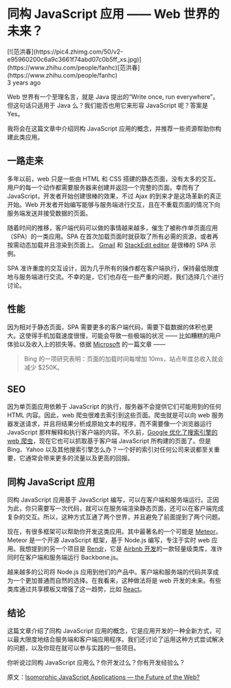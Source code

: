 
# 同构 JavaScript 应用 —— Web 世界的未来？

<div class="PostIndex-author">[![范洪春](https://pic4.zhimg.com/50/v2-e95960200c6a9c3661f74abd07c0b5ff_xs.jpg)](https://www.zhihu.com/people/fanhc)[范洪春](https://www.zhihu.com/people/fanhc)<span class="Bull"></span>

<div class="HoverTitle" data-hover-title="Wed, Mar 11, 2015 8:20 AM"><time datetime="Wed Mar 11 2015 08:20:35 GMT+0800 (CST)">3 years ago</time></div>

</div>

</div>

<div class="RichText PostIndex-content av-paddingSide av-card">

Web 世界有一个至理名言，就是 Java 提出的“Write once, run everywhere”。但这句话只适用于 Java 么？我们能否也用它来形容 JavaScript 呢？答案是 Yes。

我将会在这篇文章中介绍同构 JavaScript 应用的概念，并推荐一些资源帮助你构建此类应用。

## 一路走来  

多年以前，web 只是一些由 HTML 和 CSS 搭建的静态页面，没有太多的交互。用户的每一个动作都需要服务器来创建并返回一个完整的页面。幸而有了 JavaScript，开发者开始创建很棒的效果，不过 Ajax 的到来才是这场革新的真正开始。Web 开发者开始编写能够与服务端进行交互，且在不重载页面的情况下向服务端发送并接受数据的页面。

随着时间的推移，客户端代码可以做的事情越来越多，催生了被称作单页面应用（SPA）的一类应用。SPA 在首次加载页面时就获取了所有必需的资源，或者再按需动态加载并且渲染到页面上。 [Gmail](http://link.zhihu.com/?target=https%3A//mail.google.com/) 和 [StackEdit editor](http://link.zhihu.com/?target=https%3A//stackedit.io/editor) 是很棒的 SPA 示例。

SPA 准许重度的交互设计，因为几乎所有的操作都在客户端执行，保持最低限度地与服务端进行交流。不幸的是，它们也存在一些严重的问题，我们选择几个进行讨论。

## 性能

因为相对于静态页面，SPA 需要更多的客户端代码，需要下载数据的体积也更大。这使得手机加载速度很慢，可能会导致一些极端的状况 —— 比如糟糕的用户体验以及收入上的损失等。依据 [Microsoft](http://link.zhihu.com/?target=http%3A//blogs.msdn.com/b/ie/archive/2014/10/08/http-2-the-long-awaited-sequel.aspx) 的一篇文章 ——

> Bing 的一项研究表明：页面的加载时间每增加 10ms，站点年度总收入就会减少 $250K。

## SEO

因为单页面应用依赖于 JavaScript 的执行，服务器不会提供它们可能用到的任何 HTML 内容。因此，web 爬虫很难去索引到这些页面。爬虫就是可以向 web 服务器发送请求，并且将结果分析成原始文本的程序，而不需要像一个浏览器运行 JavaScript 那样解释和执行客户端的内容。不久前，[Google 优化了搜索引擎的 web 爬虫](http://link.zhihu.com/?target=http%3A//googlewebmastercentral.blogspot.co.uk/2014/05/understanding-web-pages-better.html)，现在它也可以抓取基于客户端 JavaScript 所构建的页面了。但是 Bing、Yahoo 以及其他搜索引擎怎么办？一个好的索引对任何公司来说都至关重要，它通常会带来更多的流量以及更高的回报。

## 同构 JavaScript 应用

同构 JavaScript 应用基于 JavaScript 编写，可以在客户端和服务端运行。正因为此，你只需要写一次代码，就可以在服务端渲染静态页面，还可以在客户端完成复杂的交互。所以，这种方式互通了两个世界，并且避免了前面提到了两个问题。

现在，有很多框架可以帮助你开发这类应用。其中最著名的一个可能是 [Meteor](http://link.zhihu.com/?target=https%3A//www.meteor.com/)。Meteor 是一个开源 JavaScript 框架，基于 Node.js 编写，专注于实时 web 应用。我想提到的另一个项目是 [Rendr](http://link.zhihu.com/?target=http%3A//rendrjs.github.io/rendr/)，它是 [Airbnb 开发](http://link.zhihu.com/?target=http%3A//nerds.airbnb.com/weve-launched-our-first-nodejs-app-to-product)的一款轻量级类库，准许同时在客户端和服务端运行 Backbone.js。

越来越多的公司将 Node.js 应用到他们的产品中。客户端和服务端的代码共享成为一个更加普通而自然的选择。在我看来，这种做法将是 web 开发的未来。有些类库通过共享模板又增强了这一趋势，比如 [React](http://link.zhihu.com/?target=http%3A//facebook.github.io/react/)。

## 结论

这篇文章介绍了同构 JavaScript 应用的概念，它是应用开发的一种全新方式，可以最大限度地结合服务端和客户端应用程序。我们还讨论了运用这种方式尝试解决的问题，以及你现在就可以参与实践的一些项目。

你听说过同构 JavaScript 应用么？你开发过么？你有开发经验么？

原文：[Isomorphic JavaScript Applications — the Future of the Web?](http://link.zhihu.com/?target=http%3A//www.sitepoint.com/isomorphic-javascript-applications/)




